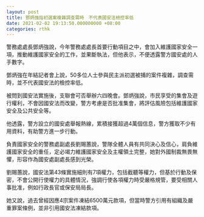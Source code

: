 ```yaml
---
layout: post
title: 鄧炳強指初選案複雜調查需時　不代表國安法檢控率低
date: 2021-02-02 19:13:50.000000000 +08:00
categories: rthk
---
```


警務處處長鄧炳強說，今年警務處處長首要行動項目之中，會加入維護國家安全一項，推動維護國家安全的工作，並果斷執法，但他表示，不便透露警方國安處的人手數字。

鄧炳強在年結記者會上說，50多位人士參與民主派初選被捕的案件複雜，調查需時，並不代表國安法的檢控率低。

被問到國安法實施後，支聯會可否舉辦六四晚會。鄧炳強說，市民享受的集會及遊行權利，不會因國安法而改變，警方考慮是否批准集會，將評估風險包括維護國家安全及公共安全等。

他透露，警方設立的國安處舉報熱線，累積接獲超過4萬個信息，警方獲取不少有用資料，有助警方進一步行動。

負責國家安全的警務處副處長劉賜蕙說，警隊全體人員有共同決心及信心，肩負維護國家安全的重任，定必竭力維護國家安全及主權領土完整，她對外國制裁無畏無懼，形容作為國安處副處長感到光榮。

劉賜蕙說，國安法第43條實施細則有7項權力，包括截聽等權力，但基於行動及保密，不會公開行使權力的具體情況，強調行使各項權力時受嚴格規管，要受相關人事批准，例如行政長官或保安局局長。

她又說，過去曾經因應4宗案件凍結6500萬元款項，但當時警方引用有組織及嚴重罪案條例，並非引用國安法凍結款項。

